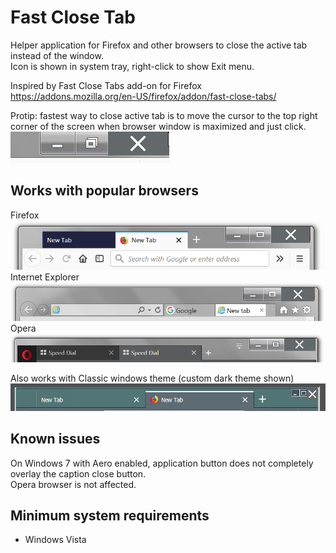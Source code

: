 # Fast Close Tab
Helper application for Firefox and other browsers to close the active tab instead of the window.<br>
Icon is shown in system tray, right-click to show Exit menu.

Inspired by Fast Close Tabs add-on for Firefox https://addons.mozilla.org/en-US/firefox/addon/fast-close-tabs/

Protip: fastest way to close active tab is to move the cursor to the top right corner of the screen when browser window is maximized and just click.<br/>
![screenshot](https://github.com/T800G/FastCloseTab/blob/master/maximized.png "maximized window detail")<br/>

## Works with popular browsers
Firefox<br/>
![screenshot](https://github.com/T800G/FastCloseTab/blob/master/ffox.png "Firefox")<br/>
Internet Explorer<br/>
![screenshot](https://github.com/T800G/FastCloseTab/blob/master/ie.png "Internet Explorer")<br/>
Opera<br/>
![screenshot](https://github.com/T800G/FastCloseTab/blob/master/opera.png "Opera")<br/>

Also works with Classic windows theme (custom dark theme shown)<br/>
![screenshot](https://github.com/T800G/FastCloseTab/blob/master/customtheme.png "custom windows theme")<br/>

## Known issues
On Windows 7 with Aero enabled, application button does not completely overlay the caption close button.<br>
Opera browser is not affected.

## Minimum system requirements
  * Windows Vista
